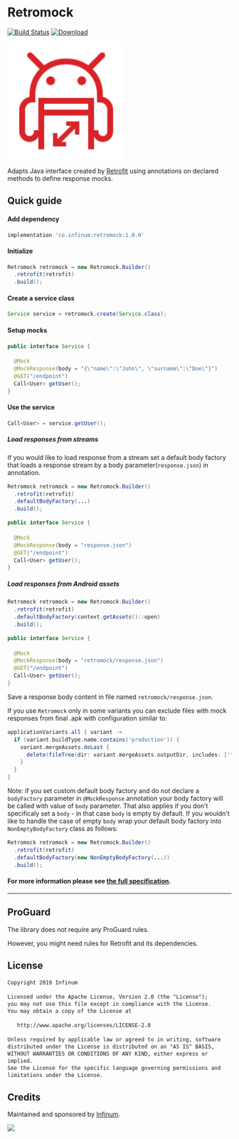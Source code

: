 # Retromock
[![Build Status](https://app.bitrise.io/app/7b832efc5bb97051/status.svg?token=S3Efgo8YEz6s8tFv2ocKzA&branch=master)](https://app.bitrise.io/app/7b832efc5bb97051)
[ ![Download](https://api.bintray.com/packages/infinum/maven/retromock/images/download.svg) ](https://bintray.com/infinum/maven/retromock/_latestVersion)

<img src='./logo.svg' width='264'/>

Adapts Java interface created by [Retrofit][retrofit] using annotations on declared methods to define response mocks.

Quick guide
-------

#### Add dependency
```gradle
implementation 'co.infinum:retromock:1.0.0'
```

#### Initialize
```java
Retromock retromock = new Retromock.Builder()
  .retrofit(retrofit)
  .build();
```

#### Create a service class
```java
Service service = retromock.create(Service.class);
```

#### Setup mocks
```java
public interface Service {

  @Mock
  @MockResponse(body = "{\"name\":\"John\", \"surname\":\"Doe\"}")
  @GET("/endpoint")
  Call<User> getUser();
}
```

#### Use the service
```java
Call<User> = service.getUser();
```

##### Load responses from streams
If you would like to load response from a stream set a default body factory that loads a response stream by a body parameter(`response.json`) in annotation.
```java
Retromock retromock = new Retromock.Builder()
  .retrofit(retrofit)
  .defaultBodyFactory(...)
  .build();
```

```java
public interface Service {

  @Mock
  @MockResponse(body = "response.json")
  @GET("/endpoint")
  Call<User> getUser();
}
```

##### Load responses from Android assets
```java
Retromock retromock = new Retromock.Builder()
  .retrofit(retrofit)
  .defaultBodyFactory(context.getAssets()::open)
  .build();
```

```java
public interface Service {

  @Mock
  @MockResponse(body = "retromock/response.json")
  @GET("/endpoint")
  Call<User> getUser();
}
```

Save a response body content in file named `retromock/response.json`.

If you use `Retromock` only in some variants you can exclude files with mock responses from final .apk with configuration similar to:
```groovy
applicationVariants.all { variant ->
  if (variant.buildType.name.contains('production')) {
    variant.mergeAssets.doLast {
      delete(fileTree(dir: variant.mergeAssets.outputDir, includes: ['**/retromock/*']))
    }
  }
}
```

Note: if you set custom default body factory and do not declare a `bodyFactory` parameter in `@MockResponse` annotation your body factory will be called with value of `body` parameter.
That also applies if you don't specificaly set a `body` - in that case `body` is empty by default.
If you wouldn't like to handle the case of empty `body` wrap your default body factory into `NonEmptyBodyFactory` class as follows:
```java
Retromock retromock = new Retromock.Builder()
  .retrofit(retrofit)
  .defaultBodyFactory(new NonEmptyBodyFactory(...))
  .build();
```

#### For more information please see [the full specification][specification].
-------



ProGuard
-------
The library does not require any ProGuard rules.

However, you might need rules for Retrofit and its dependencies.

License
-------
```
Copyright 2019 Infinum

Licensed under the Apache License, Version 2.0 (the "License");
you may not use this file except in compliance with the License.
You may obtain a copy of the License at

   http://www.apache.org/licenses/LICENSE-2.0

Unless required by applicable law or agreed to in writing, software
distributed under the License is distributed on an "AS IS" BASIS,
WITHOUT WARRANTIES OR CONDITIONS OF ANY KIND, either express or implied.
See the License for the specific language governing permissions and
limitations under the License.
```

## Credits

Maintained and sponsored by [Infinum](http://www.infinum.co).

<a href='https://infinum.co'>
  <img src='https://infinum.co/infinum.png' href='https://infinum.co' width='264'>
</a>


 [retrofit]: https://square.github.io/retrofit/
 [specification]: SPECIFICATION.md
